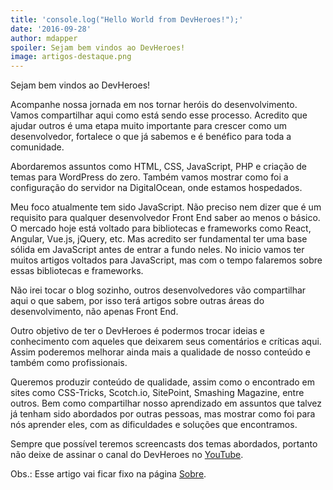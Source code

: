 ```yaml
---
title: 'console.log("Hello World from DevHeroes!");'
date: '2016-09-28'
author: mdapper
spoiler: Sejam bem vindos ao DevHeroes!
image: artigos-destaque.png
---
```


Sejam bem vindos ao DevHeroes!

Acompanhe nossa jornada em nos tornar heróis do desenvolvimento. Vamos compartilhar aqui como está sendo esse processo. Acredito que ajudar outros é uma etapa muito importante para crescer como um desenvolvedor, fortalece o que já sabemos e é benéfico para toda a comunidade.

Abordaremos assuntos como HTML, CSS, JavaScript, PHP e criação de temas para WordPress do zero. Também vamos mostrar como foi a configuração do servidor na DigitalOcean, onde estamos hospedados.

Meu foco atualmente tem sido JavaScript. Não preciso nem dizer que é um requisito para qualquer desenvolvedor Front End saber ao menos o básico. O mercado hoje está voltado para bibliotecas e frameworks como React, Angular, Vue.js, jQuery, etc. Mas acredito ser fundamental ter uma base sólida em JavaScript antes de entrar a fundo neles. No inicio vamos ter muitos artigos voltados para JavaScript, mas com o tempo falaremos sobre essas bibliotecas e frameworks.

Não irei tocar o blog sozinho, outros desenvolvedores vão compartilhar aqui o que sabem, por isso terá artigos sobre outras áreas do desenvolvimento, não apenas Front End.

Outro objetivo de ter o DevHeroes é podermos trocar ideias e conhecimento com aqueles que deixarem seus comentários e críticas aqui. Assim poderemos melhorar ainda mais a qualidade de nosso conteúdo e também como profissionais.

Queremos produzir conteúdo de qualidade, assim como o encontrado em sites como CSS-Tricks, Scotch.io, SitePoint, Smashing Magazine, entre outros. Bem como compartilhar nosso aprendizado em assuntos que talvez já tenham sido abordados por outras pessoas, mas mostrar como foi para nós aprender eles, com as dificuldades e soluções que encontramos.

Sempre que possível teremos screencasts dos temas abordados, portanto não deixe de assinar o canal do DevHeroes no [YouTube](https://www.youtube.com/c/DevheroesIo).

Obs.: Esse artigo vai ficar fixo na página [Sobre](https://devheroes.io/sobre).
